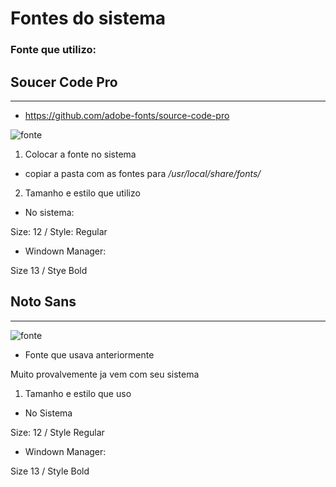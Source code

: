 Fontes do sistema
=================

### Fonte que utilizo:

## Soucer Code Pro 
------------------

* https://github.com/adobe-fonts/source-code-pro

![fonte](https://github.com/luiznux/luiznux-config/blob/master/images/Source_Code_Pro_sample.jpg)

1. Colocar a fonte no sistema

* copiar a pasta com as fontes para */usr/local/share/fonts/*


2. Tamanho  e estilo que utilizo

* No sistema:

Size: 12 / Style: Regular

* Windown Manager:

Size 13 / Stye Bold



## Noto Sans
------------

![fonte](https://github.com/luiznux/luiznux-config/blob/master/images/noto-sans-sample.jpg)

* Fonte que usava anteriormente

Muito provalvemente ja vem com seu sistema

1. Tamanho e estilo que uso 

* No Sistema

Size: 12 / Style Regular

* Windown Manager:

Size 13 / Style Bold
